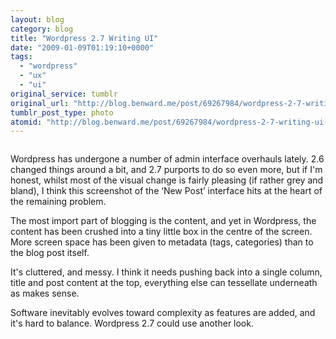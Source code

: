 ```yaml
---
layout: blog
category: blog
title: "Wordpress 2.7 Writing UI"
date: "2009-01-09T01:19:10+0000"
tags:
  - "wordpress"
  - "ux"
  - "ui"
original_service: tumblr
original_url: "http://blog.benward.me/post/69267984/wordpress-2-7-writing-ui-wordpress-has-undergone"
tumblr_post_type: photo
atomid: "http://blog.benward.me/post/69267984/wordpress-2-7-writing-ui-wordpress-has-undergone"
---
```

<figure class="photo">
  <img src="http://benward.me/res/tumblr/media/69267984/0.jpg" alt="">
</figure>

Wordpress has undergone a number of admin interface overhauls lately. 2.6 changed things around a bit, and 2.7 purports to do so even more, but if I'm honest, whilst most of the visual change is fairly pleasing (if rather grey and bland), I think this screenshot of the ‘New Post’ interface hits at the heart of the remaining problem.

The most import part of blogging is the content, and yet in Wordpress, the content has been crushed into a tiny little box in the centre of the screen. More screen space has been given to metadata (tags, categories) than to the blog post itself.

It's cluttered, and messy. I think it needs pushing back into a single column, title and post content at the top, everything else can tessellate underneath as makes sense.

Software inevitably evolves toward complexity as features are added, and it's hard to balance. Wordpress 2.7 could use another look.